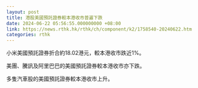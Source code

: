 ```yaml
---
layout: post
title: 港股美國預託證券較本港收市普遍下跌
date: 2024-06-22 05:56:55.000000000 +08:00
link: https://news.rthk.hk/rthk/ch/component/k2/1758540-20240622.htm
categories: rthk
---
```


小米美國預託證券折合約18.02港元，較本港收市跌近1%。

美團、騰訊及阿里巴巴的美國預託證券較本港收市亦下跌。

多隻汽車股的美國預託證券較本港收市上升。
